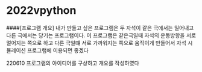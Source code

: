 # 2022vpython
####[프로그램 개요]
내가 만들고 싶은 프로그램은 두 자석이 같은 극에서는 밀어내고 다른 극에서는 당기는 프로그램이다. 이 프로그램은 같은극일때 자석의 운동방향을 서로 멀어지는 쪽으로 하고 다른 극일떄 서로 가까워지는 쪽으로 움직이게 만들어서 자석 시뮬레이션 프로그램에 이용되면 좋겠다

220610
프로그램의 아이디어를 구상하고 개요를 작성하였다
